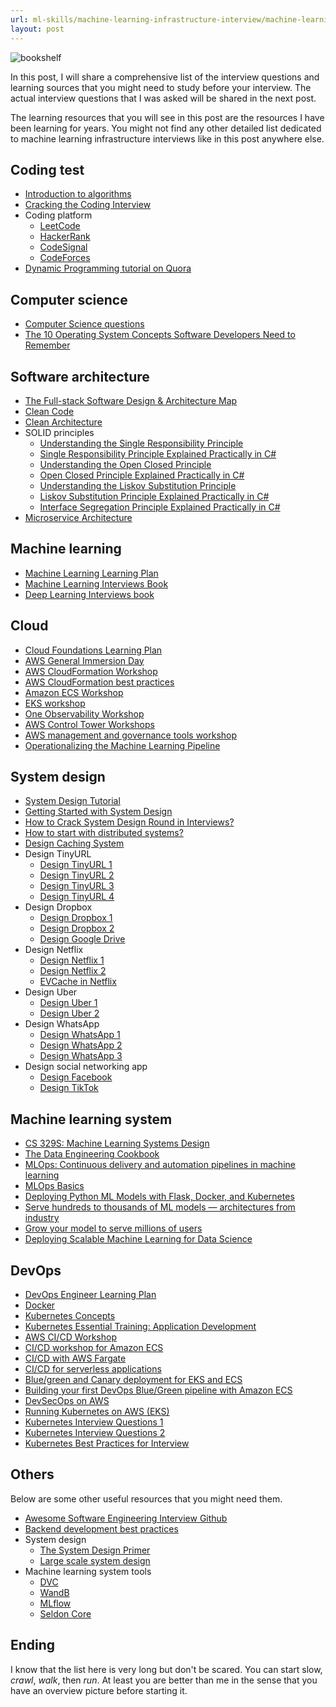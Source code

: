 ```yaml
---
url: ml-skills/machine-learning-infrastructure-interview/machine-learning-infrastructure-learning-resources
layout: post
---
```


![bookshelf][bookshelf]

In this post, I will share a comprehensive list of the interview questions and learning sources that you might need to study before your interview. The actual interview questions that I was asked will be shared in the next post.

The learning resources that you will see in this post are the resources I have been learning for years. You might not find any other detailed list dedicated to machine learning infrastructure interviews like in this post anywhere else.

<toc>

## Coding test

- [Introduction to algorithms](https://ocw.mit.edu/courses/6-006-introduction-to-algorithms-spring-2020/)
- [Cracking the Coding Interview](https://www.amazon.com/Cracking-Coding-Interview-Programming-Questions/dp/0984782850)
- Coding platform
  - [LeetCode](https://leetcode.com/assessment/)
  - [HackerRank](https://www.hackerrank.com/interview/interview-preparation-kit)
  - [CodeSignal](https://app.codesignal.com/interview-practice)
  - [CodeForces](https://codeforces.com/)
- [Dynamic Programming tutorial on Quora](https://www.quora.com/Are-there-any-good-resources-or-tutorials-for-dynamic-programming-DP-besides-the-TopCoder-tutorial/answer/Michal-Danil%C3%A1k)

## Computer science

- [Computer Science questions](https://github.com/vietnakid/learning-material/blob/master/computer-science/cs_questions.md)
- [The 10 Operating System Concepts Software Developers Need to Remember](https://data-notes.co/the-10-operating-system-concepts-software-developers-need-to-remember-480d0734d710)

## Software architecture

- [The Full-stack Software Design & Architecture Map](https://khalilstemmler.com/articles/software-design-architecture/full-stack-software-design/)
- [Clean Code](https://www.amazon.com/Clean-Code-Handbook-Software-Craftsmanship/dp/0132350882)
- [Clean Architecture](https://www.amazon.com/Clean-Architecture-Craftsmans-Software-Structure/dp/0134494164)
- SOLID principles
  - [Understanding the Single Responsibility Principle](https://www.youtube.com/watch?v=L2m-S0Pj_Xk)
  - [Single Responsibility Principle Explained Practically in C#](https://www.youtube.com/watch?v=5RwhyZnVRS8)
  - [Understanding the Open Closed Principle](https://www.youtube.com/watch?v=Ryhy7333mqQ)
  - [Open Closed Principle Explained Practically in C#](https://www.youtube.com/watch?v=VFlk43QGEgc)
  - [Understanding the Liskov Substitution Principle](https://www.youtube.com/watch?v=Mmy1EUKC_iE)
  - [Liskov Substitution Principle Explained Practically in C#](https://www.youtube.com/watch?v=-3UXq2krhyw)
  - [Interface Segregation Principle Explained Practically in C#](https://www.youtube.com/watch?v=y1JiMGP51NE)
- [Microservice Architecture](https://microservices.io/patterns/microservices.html)

## Machine learning

- [Machine Learning Learning Plan](https://explore.skillbuilder.aws/learn/lp/28/machine-learning-learning-plan)
- [Machine Learning Interviews Book](https://huyenchip.com/ml-interviews-book/)
- [Deep Learning Interviews book](https://github.com/BoltzmannEntropy/interviews.ai)

## Cloud

- [Cloud Foundations Learning Plan](https://explore.skillbuilder.aws/learn/lp/82/cloud-foundations-learning-plan)
- [AWS General Immersion Day](https://catalog.workshops.aws/general-immersionday/en-US/)
- [AWS CloudFormation Workshop](https://catalog.workshops.aws/cfn101/en-US)
- [AWS CloudFormation best practices](https://workshop.quickstart.awspartner.com/)
- [Amazon ECS Workshop](https://ecsworkshop.com/)
- [EKS workshop](https://www.eksworkshop.com/)
- [One Observability Workshop](https://catalog.us-east-1.prod.workshops.aws/workshops/31676d37-bbe9-4992-9cd1-ceae13c5116c/en-US/)
- [AWS Control Tower Workshops](https://controltower.aws-management.tools/)
- [AWS management and governance tools workshop](https://mng.workshop.aws/)
- [Operationalizing the Machine Learning Pipeline](https://catalog.us-east-1.prod.workshops.aws/workshops/44d3e2a0-ec6f-44df-9397-bcfdf129cadf/en-US/)

## System design

- [System Design Tutorial](https://www.geeksforgeeks.org/system-design-tutorial/)
- [Getting Started with System Design](https://www.geeksforgeeks.org/getting-started-with-system-design/)
- [How to Crack System Design Round in Interviews?](https://www.geeksforgeeks.org/how-to-crack-system-design-round-in-interviews/)
- [How to start with distributed systems?](https://www.youtube.com/watch?v=SqcXvc3ZmRU)
- [Design Caching System](https://www.youtube.com/watch?v=DUbEgNw-F9c)
- Design TinyURL
  - [Design TinyURL 1](https://www.youtube.com/watch?v=He-V_RuHwek)
  - [Design TinyURL 2](https://www.youtube.com/watch?v=eCLqmPBIEYs)
  - [Design TinyURL 3](https://www.youtube.com/watch?v=AVztRY77xxA)
  - [Design TinyURL 4](https://www.youtube.com/watch?v=JQDHz72OA3c)
- Design Dropbox
  - [Design Dropbox 1](https://www.youtube.com/watch?v=U0xTu6E2CT8)
  - [Design Dropbox 2](https://www.geeksforgeeks.org/design-dropbox-a-system-design-interview-question/)
  - [Design Google Drive](https://www.youtube.com/watch?v=3RHjRXWAUvg)
- Design Netflix
  - [Design Netflix 1](https://www.youtube.com/watch?v=psQzyFfsUGU)
  - [Design Netflix 2](https://www.geeksforgeeks.org/system-design-netflix-a-complete-architecture/)
  - [EVCache in Netflix](https://netflixtechblog.com/announcing-evcache-distributed-in-memory-datastore-for-cloud-c26a698c27f7)
- Design Uber
  - [Design Uber 1](https://www.youtube.com/watch?v=Tp8kpMe-ZKw)
  - [Design Uber 2](https://www.youtube.com/watch?v=umWABit-wbk)
- Design WhatsApp
  - [Design WhatsApp 1](https://www.youtube.com/watch?v=vvhC64hQZMk)
  - [Design WhatsApp 2](https://www.youtube.com/watch?v=L7LtmfFYjc4)
  - [Design WhatsApp 3](https://www.youtube.com/watch?v=ovnrSH6G6vw)
- Design social networking app
  - [Design Facebook](https://www.youtube.com/watch?v=9-hjBGxuiEs)
  - [Design TikTok](https://www.youtube.com/watch?v=Z-0g_aJL5Fw)

## Machine learning system

- [CS 329S: Machine Learning Systems Design](https://stanford-cs329s.github.io/syllabus.html)
- [The Data Engineering Cookbook](https://github.com/andkret/Cookbook)
- [MLOps: Continuous delivery and automation pipelines in machine learning](https://cloud.google.com/architecture/mlops-continuous-delivery-and-automation-pipelines-in-machine-learning)
- [MLOps Basics](https://www.ravirajag.dev/blog)
- [Deploying Python ML Models with Flask, Docker, and Kubernetes](https://alexioannides.com/2019/01/10/deploying-python-ml-models-with-flask-docker-and-kubernetes/)
- [Serve hundreds to thousands of ML models — architectures from industry](https://towardsdatascience.com/serve-hundreds-to-thousands-of-ml-models-architectures-from-industry-bf3d9474d427)
- [Grow your model to serve millions of users](https://theaisummer.com/scalability/)
- [Deploying Scalable Machine Learning for Data Science](https://www.linkedin.com/learning/deploying-scalable-machine-learning-for-data-science)

## DevOps

- [DevOps Engineer Learning Plan](https://explore.skillbuilder.aws/learn/lp/85/devops-engineer-learning-plan)
- [Docker](https://www.linkedin.com/learning/learning-docker-2018)
- [Kubernetes Concepts](https://kubernetes.io/docs/concepts/)
- [Kubernetes Essential Training: Application Development](https://www.linkedin.com/learning/kubernetes-essential-training-application-development)
- [AWS CI/CD Workshop](https://catalog.us-east-1.prod.workshops.aws/workshops/ef1c179d-8097-4f34-8dc3-0e9eb381b6eb/en-US/)
- [CI/CD workshop for Amazon ECS](https://catalog.us-east-1.prod.workshops.aws/workshops/869f7eee-d3a2-490b-bf9a-ac90a8fb2d36/en-US/)
- [CI/CD with AWS Fargate](https://catalog.us-east-1.prod.workshops.aws/workshops/954a35ee-c878-4c22-93ce-b30b25918d89/en-US)
- [CI/CD for serverless applications](https://cicd.serverlessworkshops.io/)
- [Blue/green and Canary deployment for EKS and ECS](https://catalog.us-east-1.prod.workshops.aws/workshops/2175d94a-cd79-4ed2-8e7e-1f0dd1956a3a/en-US/)
- [Building your first DevOps Blue/Green pipeline with Amazon ECS](https://catalog.us-east-1.prod.workshops.aws/workshops/4b59b9fb-48b6-461c-9377-907b2e33c9df/en-US/)
- [DevSecOps on AWS](https://catalog.us-east-1.prod.workshops.aws/workshops/95ee7fde-4d85-47a5-99fc-7e0dee07fc94/en-US)
- [Running Kubernetes on AWS (EKS)](https://www.linkedin.com/learning/running-kubernetes-on-aws-eks)
- [Kubernetes Interview Questions 1](https://www.youtube.com/watch?v=OvOQJba-edM)
- [Kubernetes Interview Questions 2](https://www.youtube.com/watch?v=lHC7xpFack8)
- [Kubernetes Best Practices for Interview](https://www.youtube.com/watch?v=p4ZJMPUdm4c)

## Others

Below are some other useful resources that you might need them.

- [Awesome Software Engineering Interview Github](https://github.com/imkgarg/Awesome-Software-Engineering-Interview)
- [Backend development best practices](https://github.com/futurice/backend-best-practices)
- System design
  - [The System Design Primer](https://github.com/donnemartin/system-design-primer)
  - [Large scale system design](https://github.com/binhnguyennus/awesome-scalability)
- Machine learning system tools
  - [DVC](https://dvc.org/)
  - [WandB](https://wandb.ai/site)
  - [MLflow](https://mlflow.org/)
  - [Seldon Core](https://docs.seldon.io/projects/seldon-core/en/latest/#)

## Ending

I know that the list here is very long but don't be scared. You can start slow, _crawl_, _walk_, then _run_. At least you are better than me in the sense that you have an overview picture before starting it.

<!-- MARKDOWN LINKS & IMAGES -->

[bookshelf]: /assets/images/ml-skills/machine-learning-infrastructure-interview/machine-learning-infrastructure-learning-resources/bookshelf.jpg
